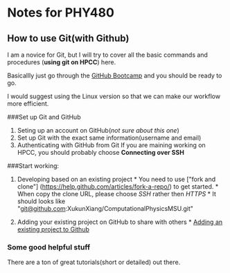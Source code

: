 # Notes for PHY480

## How to use Git(with Github)
I am a novice for Git, but I will try to cover all the basic commands and procedures (**using git on HPCC**) here.

Basicallly just go through the [GitHub Bootcamp](https://help.github.com/categories/bootcamp/) and you should be ready to go.

I would suggest using the Linux version so that we can make our workflow more efficient.

###Set up Git and GitHub
1. Seting up an account on GitHub(_not sure about this one_)
1. Set up Git with the exact same information(username and email)
1. Authenticating with GitHub from Git
		If you are maining working on HPCC, you should probably choose **Connecting over SSH** 

###Start working:
1. Developing based on an existing project
		* You need to use ["fork and clone"] (https://help.github.com/articles/fork-a-repo/) to get started.
		* When copy the clone URL, please choose *SSH* rather then *HTTPS*
			* It should looks like "git@github.com:XukunXiang/ComputationalPhysicsMSU.git"


1. Adding your existing project on GitHub to share with others
		* [Adding an existing project to Github](https://help.github.com/articles/adding-an-existing-project-to-github-using-the-command-line/)
			





### Some good helpful stuff
There are a ton of great tutorials(short or detailed) out there.
